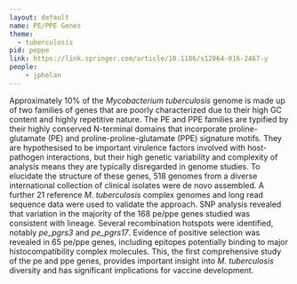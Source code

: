 ```yaml
---
layout: default
name: PE/PPE Genes
theme: 
  - tuberculosis
pid: peppe
link: https://link.springer.com/article/10.1186/s12864-016-2467-y
people:
    - jphelan
---
```


Approximately 10% of the <i>Mycobacterium tuberculosis</i> genome is made up of two families of genes that are poorly characterized due to their high GC content and highly repetitive nature. The PE and PPE families are typified by their highly conserved N-terminal domains that incorporate proline-glutamate (PE) and proline-proline-glutamate (PPE) signature motifs. They are hypothesised to be important virulence factors involved with host-pathogen interactions, but their high genetic variability and complexity of analysis means they are typically disregarded in genome studies. To elucidate the structure of these genes, 518 genomes from a diverse international collection of clinical isolates were de novo assembled. A further 21 reference <i>M. tuberculosis</i> complex genomes and long read sequence data were used to validate the approach. SNP analysis revealed that variation in the majority of the 168 pe/ppe genes studied was consistent with lineage. Several recombination hotspots were identified, notably <i>pe_pgrs3</i> and <i>pe_pgrs17</i>. Evidence of positive selection was revealed in 65 pe/ppe genes, including epitopes potentially binding to major histocompatibility complex molecules. This, the first comprehensive study of the pe and ppe genes, provides important insight into <i>M. tuberculosis</i> diversity and has significant implications for vaccine development. 